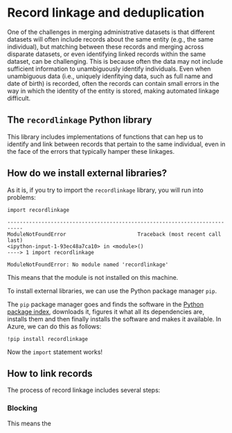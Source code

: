 
# Record linkage and deduplication 

One of the challenges in merging administrative datasets is that different datasets will often 
include records about the same entity (e.g., the same individual), but matching between these 
records and merging across disparate datasets, or even identifying linked records within the 
same dataset, can be challenging. This is because often the data may not include sufficient 
information to unambiguously identify individuals. Even when unambiguous data (i.e., uniquely 
idenfitying data, such as full name and date of birth) is recorded, often the records can 
contain small errors in the way in which the identity of the entity is stored, making 
automated linkage difficult.


## The `recordlinkage` Python library

This library includes implementations of functions that can hep us to identify and link between records that pertain to the same individual, even in the face of the errors that typically hamper these linkages. 

## How do we install external libraries? 

As it is, if you try to import the `recordlinkage` library, you will run into problems: 

```
import recordlinkage
```
```
---------------------------------------------------------------------------
ModuleNotFoundError                       Traceback (most recent call last)
<ipython-input-1-93ec48a7ca10> in <module>()
----> 1 import recordlinkage

ModuleNotFoundError: No module named 'recordlinkage'
```

This means that the module is not installed on this machine. 

To install external libraries, we can use the Python package manager `pip`. 

The `pip` package manager goes and finds the software in the [Python package index](https://pypi.org/), downloads it, figures it what all its dependencies are, installs them and then finally installs the software and makes it available. In Azure, we can do this as follows: 

```
!pip install recordlinkage
```

Now the `import` statement works!


## How to link records

The process of record linkage includes several steps: 

### Blocking

This means the 

### 